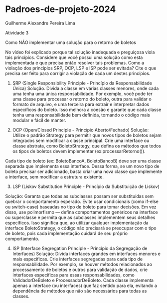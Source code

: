# Padroes-de-projeto-2024

Guilherme Alexandre Pereira Lima

Atividade 3

Como NÃO implementar uma solução para o retorno de boletos


No vídeo foi explicado porque tal solução inadequada e preguiçosa viola tais princípios. Considere que você possui uma solução como esta implementada e que precisa então resolver tais problemas. Como a violação dos princípios SRP, OCP, LSP e ISP pode ser evitada? Cite o que precisa ser feito para corrigir a violação de cada um destes princípios.

1. SRP (Single Responsibility Principle - Princípio da Responsabilidade Única)
Solução.
Divida a classe em várias classes menores, onde cada uma tenha uma única responsabilidade.
Por exemplo, você pode ter uma classe para processar o retorno do boleto, outra para validar o formato de arquivo, e uma terceira para extrair e interpretar dados específicos do boleto.
Isso melhora a coesão e garante que cada classe tenha uma responsabilidade bem definida, tornando o código mais modular e fácil de manter.

2. OCP (Open/Closed Principle - Princípio Aberto/Fechado)
Solução:
Utilize o padrão Strategy para permitir que novos tipos de boletos sejam integrados sem modificar a classe principal.
Crie uma interface ou classe abstrata, como BoletoStrategy, que defina os métodos que todos os tipos de boletos devem implementar (ex:processarRetorno()).

Cada tipo de boleto (ex: BoletoBancoA, BoletoBancoB) deve ser uma classe separada que implementa essa interface.
Dessa forma, se um novo tipo de boleto precisar ser adicionado, basta criar uma nova classe que implemente a interface, sem modificar a estrutura existente.

3. LSP (Liskov Substitution Principle - Princípio da Substituição de Liskov)

Solução:
Garanta que todas as subclasses possam ser substituídas sem quebrar o comportamento esperado.
Evite usar condicionais (como if-else ou switch-case) baseadas no tipo de boleto para tomar decisões. Em vez disso, use polimorfismo — defina comportamentos genéricos na interface ou superclasse e permita que as subclasses implementem seus detalhes específicos.
Isso significa que, ao utilizar qualquer implementação da interface BoletoStrategy, o código não precisará se preocupar com o tipo de boleto, pois cada implementação cuidará de seu próprio comportamento.

4. ISP (Interface Segregation Principle - Princípio da Segregação de Interfaces)
Solução:
Dívida interfaces grandes em interfaces menores e mais específicas.
Crie interfaces segregadas para cada tipo de responsabilidade. Por exemplo, se houver métodos relacionados ao processamento de boletos e outros para validação de dados, crie interfaces específicas para essas responsabilidades, como ValidadorDeBoleto e ProcessadorDeBoleto. Cada classe implementa apenas a interface (ou interfaces) que faz sentido para ela, evitando a dependência de métodos que não são necessários para todas as classes.


